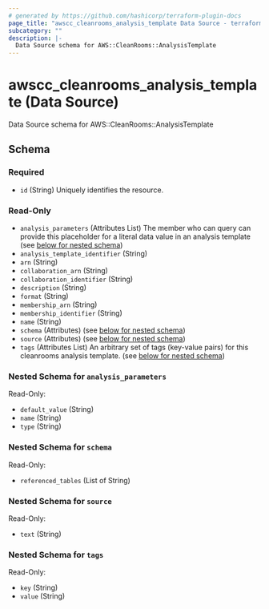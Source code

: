 ```yaml
---
# generated by https://github.com/hashicorp/terraform-plugin-docs
page_title: "awscc_cleanrooms_analysis_template Data Source - terraform-provider-awscc"
subcategory: ""
description: |-
  Data Source schema for AWS::CleanRooms::AnalysisTemplate
---
```


# awscc_cleanrooms_analysis_template (Data Source)

Data Source schema for AWS::CleanRooms::AnalysisTemplate



<!-- schema generated by tfplugindocs -->
## Schema

### Required

- `id` (String) Uniquely identifies the resource.

### Read-Only

- `analysis_parameters` (Attributes List) The member who can query can provide this placeholder for a literal data value in an analysis template (see [below for nested schema](#nestedatt--analysis_parameters))
- `analysis_template_identifier` (String)
- `arn` (String)
- `collaboration_arn` (String)
- `collaboration_identifier` (String)
- `description` (String)
- `format` (String)
- `membership_arn` (String)
- `membership_identifier` (String)
- `name` (String)
- `schema` (Attributes) (see [below for nested schema](#nestedatt--schema))
- `source` (Attributes) (see [below for nested schema](#nestedatt--source))
- `tags` (Attributes List) An arbitrary set of tags (key-value pairs) for this cleanrooms analysis template. (see [below for nested schema](#nestedatt--tags))

<a id="nestedatt--analysis_parameters"></a>
### Nested Schema for `analysis_parameters`

Read-Only:

- `default_value` (String)
- `name` (String)
- `type` (String)


<a id="nestedatt--schema"></a>
### Nested Schema for `schema`

Read-Only:

- `referenced_tables` (List of String)


<a id="nestedatt--source"></a>
### Nested Schema for `source`

Read-Only:

- `text` (String)


<a id="nestedatt--tags"></a>
### Nested Schema for `tags`

Read-Only:

- `key` (String)
- `value` (String)
